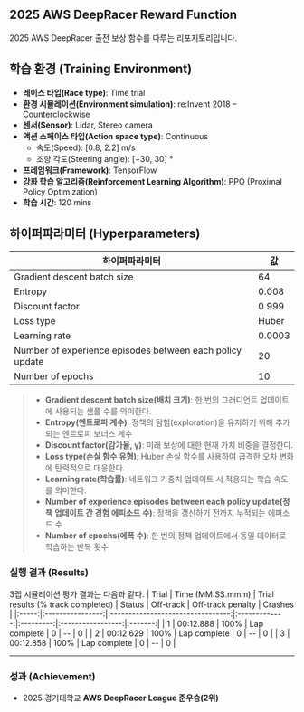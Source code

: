## 2025 AWS DeepRacer Reward Function
2025 AWS DeepRacer 출전 보상 함수를 다루는 리포지토리입니다.

## 학습 환경 (Training Environment)
- **레이스 타입(Race type)**: Time trial  
- **환경 시뮬레이션(Environment simulation)**: re:Invent 2018 – Counterclockwise  
- **센서(Sensor)**: Lidar, Stereo camera  
- **액션 스페이스 타입(Action space type)**: Continuous  
  - 속도(Speed): [0.8, 2.2] m/s  
  - 조향 각도(Steering angle): [−30, 30] °  
- **프레임워크(Framework)**: TensorFlow  
- **강화 학습 알고리즘(Reinforcement Learning Algorithm)**: PPO (Proximal Policy Optimization)  
- **학습 시간**: 120 mins

## 하이퍼파라미터 (Hyperparameters)

| 하이퍼파라미터                                          | 값        |
| ------------------------------------------------------ | -------- |
| Gradient descent batch size                            | 64       |
| Entropy                                                | 0.008    |
| Discount factor                                        | 0.999    |
| Loss type                                              | Huber    |
| Learning rate                                          | 0.0003   |
| Number of experience episodes between each policy update | 20       |
| Number of epochs                                       | 10       |



> - **Gradient descent batch size(배치 크기)**: 한 번의 그래디언트 업데이트에 사용되는 샘플 수를 의미한다.
> - **Entropy(엔트로피 계수)**: 정책의 탐험(exploration)을 유지하기 위해 추가되는 엔트로피 보너스 계수
> - **Discount factor(감가율, γ)**: 미래 보상에 대한 현재 가치 비중을 결정한다.
> - **Loss type(손실 함수 유형)**: Huber 손실 함수를 사용하여 급격한 오차 변화에 탄력적으로 대응한다.
> - **Learning rate(학습률)**: 네트워크 가중치 업데이트 시 적용되는 학습 속도를 의미한다.
> - **Number of experience episodes between each policy update(정책 업데이트 간 경험 에피소드 수)**: 정책을 갱신하기 전까지 누적되는 에피소드 수
> - **Number of epochs(에폭 수)**: 한 번의 정책 업데이트에서 동일 데이터로 학습하는 반복 횟수


### 실행 결과 (Results)
3랩 시뮬레이션 평가 결과는 다음과 같다.
| Trial | Time (MM:SS.mmm) | Trial results (% track completed) | Status       | Off-track | Off-track penalty | Crashes |
|:-----:|:----------------:|:---------------------------------:|:-------------:|:---------:|:-----------------:|:-------:|
|   1   |     00:12.888    |               100%                | Lap complete |     0     |        --         |    0    |
|   2   |     00:12.629    |               100%                | Lap complete |     0     |        --         |    0    |
|   3   |     00:12.858    |               100%                | Lap complete |     0     |        --         |    0    |

---
### 성과 (Achievement)
- 2025 경기대학교 **AWS DeepRacer League 준우승(2위)**